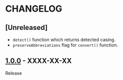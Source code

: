 # CHANGELOG
## [Unreleased]
- `detect()` function which returns detected casing.
- `preserveAbbreviations` flag for `convert()` function.

## [1.0.0](../../tree/1.0.0) - XXXX-XX-XX
Release
